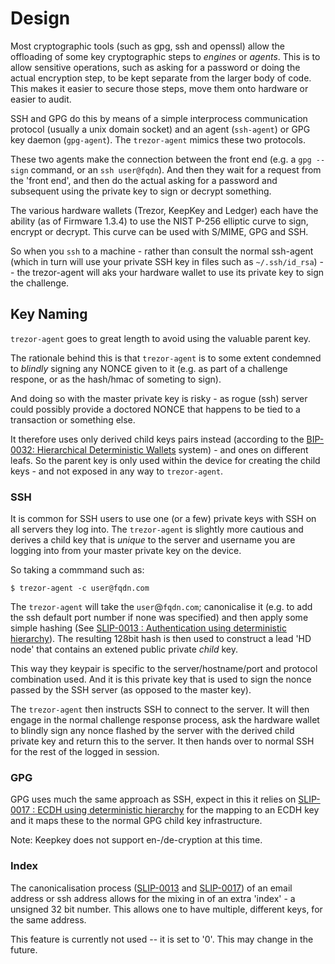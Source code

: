 # Design

Most cryptographic tools (such as gpg, ssh and openssl) allow the offloading of some key cryptographic steps to *engines* or *agents*. This is to allow sensitive operations, such as asking for a password or doing the actual encryption step, to be kept separate from the larger body of code. This makes it easier to secure those steps, move them onto hardware or easier to audit.

SSH and GPG do this by means of a simple interprocess communication protocol (usually a unix domain socket) and an agent (`ssh-agent`) or GPG key daemon (`gpg-agent`).  The `trezor-agent` mimics these two protocols.

These two agents make the connection between the front end (e.g. a `gpg --sign` command, or an `ssh user@fqdn`). And then they wait for a request from the 'front end', and then do the actual asking for a password and subsequent using the private key to sign or decrypt something.

The various hardware wallets (Trezor, KeepKey and Ledger) each have the ability (as of Firmware 1.3.4) to use the NIST P-256 elliptic curve to sign, encrypt or decrypt. This curve can be used with S/MIME, GPG and SSH.

So when you `ssh` to a machine - rather than consult the normal ssh-agent (which in turn will use your private SSH key in files such as `~/.ssh/id_rsa`) -- the trezor-agent will aks your hardware wallet to use its private key to sign the challenge.

## Key Naming

`trezor-agent` goes to great length to avoid using the valuable parent key. 

The rationale behind this is that `trezor-agent` is to some extent condemned to *blindly* signing any NONCE given to it (e.g. as part of a challenge respone, or as the hash/hmac of someting to sign). 

And doing so with the master private key is risky - as rogue (ssh) server could possibly provide a doctored NONCE that happens to be tied to a transaction or something else. 

It therefore uses only derived child keys pairs instead (according to the [BIP-0032: Hierarchical Deterministic Wallets][1] system) - and ones on different leafs. So the parent key is only used within the device for creating the child keys - and not exposed in any way to `trezor-agent`.

### SSH

It is common for SSH users to use one (or a few) private keys with SSH on all servers they log into. The `trezor-agent` is slightly more cautious and derives a child key that is *unique* to the server and username you are logging into from your master private key on the device.

So taking a commmand such as:

	$ trezor-agent -c user@fqdn.com 

The `trezor-agent` will take the `user`@`fqdn.com`; canonicalise it (e.g. to add the ssh default port number if none was specified) and then apply some simple hashing (See [SLIP-0013 : Authentication using deterministic hierarchy][2]). The resulting 128bit hash is then used to construct a lead 'HD node' that contains an extened public private *child* key.

This way they keypair is specific to the server/hostname/port and protocol combination used. And it is this private key that is used to sign the nonce passed by the SSH server (as opposed to the master key).

The `trezor-agent` then instructs SSH to connect to the server. It will then engage in the normal challenge response process, ask the hardware wallet to blindly sign any nonce flashed by the server with the derived child private key and return this to the server. It then hands over to normal SSH for the rest of the logged in session.

### GPG

GPG uses much the same approach as SSH, expect in this it relies on [SLIP-0017 : ECDH using deterministic hierarchy][3] for the mapping to an ECDH key and it maps these to the normal GPG child key infrastructure.

Note: Keepkey does not support en-/de-cryption at this time.

### Index

The canonicalisation process ([SLIP-0013][2] and [SLIP-0017][3]) of an email address or ssh address allows for the mixing in of an extra 'index' - a unsigned 32 bit number. This allows one to have multiple, different keys, for the same address. 

This feature is currently not used -- it is set to '0'. This may change in the future.

[1]: https://github.com/bitcoin/bips/blob/master/bip-0032.mediawiki 
[2]: https://github.com/satoshilabs/slips/blob/master/slip-0013.md
[3]: https://github.com/satoshilabs/slips/blob/master/slip-0017.md
